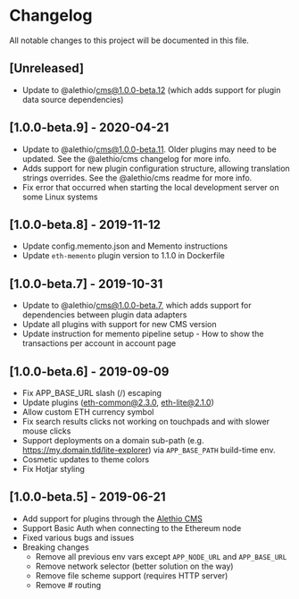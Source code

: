 # Changelog
All notable changes to this project will be documented in this file.

## [Unreleased]

- Update to @alethio/cms@1.0.0-beta.12 (which adds support for plugin data source dependencies)

## [1.0.0-beta.9] - 2020-04-21

- Update to @alethio/cms@1.0.0-beta.11. Older plugins may need to be updated. See the @alethio/cms changelog for more info.
- Adds support for new plugin configuration structure, allowing translation strings overrides. See the @alethio/cms readme for more info.
- Fix error that occurred when starting the local development server on some Linux systems

## [1.0.0-beta.8] - 2019-11-12

- Update config.memento.json and Memento instructions
- Update `eth-memento` plugin version to 1.1.0 in Dockerfile

## [1.0.0-beta.7] - 2019-10-31

- Update to @alethio/cms@1.0.0-beta.7, which adds support for dependencies between plugin data adapters
- Update all plugins with support for new CMS version
- Update instruction for memento pipeline setup - How to show the transactions per account in account page

## [1.0.0-beta.6] - 2019-09-09

- Fix APP_BASE_URL slash (/) escaping
- Update plugins (eth-common@2.3.0, eth-lite@2.1.0)
- Allow custom ETH currency symbol
- Fix search results clicks not working on touchpads and with slower mouse clicks
- Support deployments on a domain sub-path (e.g. https://my.domain.tld/lite-explorer) via `APP_BASE_PATH` build-time env.
- Cosmetic updates to theme colors
- Fix Hotjar styling

## [1.0.0-beta.5] - 2019-06-21
- Add support for plugins through the [Alethio CMS](https://github.com/Alethio/cms)
- Support Basic Auth when connecting to the Ethereum node
- Fixed various bugs and issues
- Breaking changes
    - Remove all previous env vars except `APP_NODE_URL` and `APP_BASE_URL`
    - Remove network selector (better solution on the way)
    - Remove file scheme support (requires HTTP server)
    - Remove # routing
